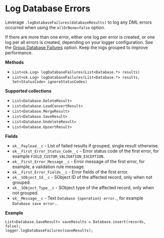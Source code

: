 # Log Database Errors

Leverage `.logDatabaseFailures(databaseResults)` to log any DML errors occurred
when using the `allOrNone=false` option.

If there are more than one error, either one log per error is created, or one
log per all errors is created, depending on your logger configuration. See the
[Group Database Failures](../reference/ok__Logger_Settings__mdt.md) option. Keep
the logs grouped to improve performance.

**Methods**

-   `List<ok.Log> logDatabaseFailures(List<Database.*> results)`
-   `List<ok.Log> logDatabaseFailures(List<Database.*> results, Set<StatusCode> ignoreStatusCodes)`

**Supported collections**

-   `List<Database.DeleteResult>`
-   `List<Database.LeadConvertResult>`
-   `List<Database.MergeResult>`
-   `List<Database.SaveResult>`
-   `List<Database.UndeleteResult>`
-   `List<Database.UpsertResult>`

**Fields**

-   `ok__Payload__c` - List of failed results if grouped, single result
    otherwise.
-   `ok__First_Error_Status_Code__c` - Error status code of the first error, for
    example `FIELD_CUSTOM_VALIDATION_EXCEPTION`.
-   `ok__First_Error_Message__c` - Error message of the first error, for
    example, a validation rule message.
-   `ok__First_Error_Fields__c` - Error fields of the first error.
-   `ok__SObject_Id__c` - SObject ID of the affected record, only when not
    grouped.
-   `ok__SObject_Type__c` - SObject type of the affected record, only when not
    grouped.
-   `ok__Message__c` - Text `Database {operation} error.`, for example
    `Database save error.`.

**Example**

```apex
List<Database.SaveResult> saveResults = Database.insert(records, false);
logger.logDatabaseFailures(saveResults);
```
